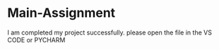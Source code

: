 # Main-Assignment
I am completed my project successfully. please open the file in the VS CODE or PYCHARM
